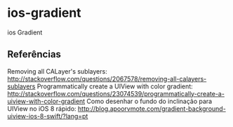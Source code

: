 # ios-gradient
ios Gradient

## Referências
Removing all CALayer's sublayers: http://stackoverflow.com/questions/2067578/removing-all-calayers-sublayers
Programmatically create a UIView with color gradient: http://stackoverflow.com/questions/23074539/programmatically-create-a-uiview-with-color-gradient
Como desenhar o fundo do inclinação para UIView no iOS 8 rápido: http://blog.apoorvmote.com/gradient-background-uiview-ios-8-swift/?lang=pt
